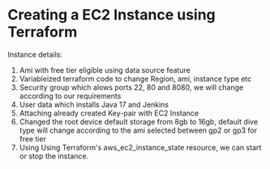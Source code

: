 # Creating a EC2 Instance using Terraform
Instance details:
1. Ami with free tier eligible using data source feature
2. Variableized terraform code to change Region, ami, instance type etc
3. Security group which alows ports 22, 80 and 8080, we will change according to our requirements
4. User data which installs Java 17 and Jenkins
5. Attaching already created Key-pair with EC2 Instance
6. Changed the root device default storage from 8gb to 16gb, default dive type will change according to the ami selected between gp2 or gp3 for free tier 
7. Using Using Terraform's aws_ec2_instance_state resource, we can start or stop the instance.